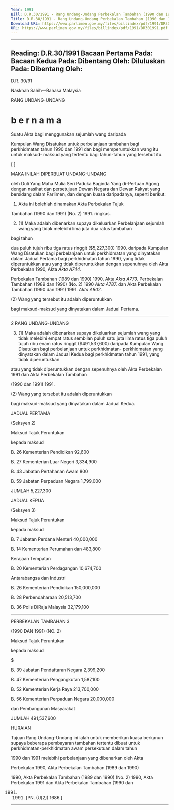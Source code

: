 ```yaml
---
Year: 1991
Bill: D.R.30/1991 - Rang Undang-Undang Perbekalan Tambahan (1990 dan 1991) (No. 2) 1991 (Lulus)
Title: D.R.30/1991 - Rang Undang-Undang Perbekalan Tambahan (1990 dan 1991) (No. 2) 1991 (Lulus)
Download URL: https://www.parlimen.gov.my/files/billindex/pdf/1991/DR301991.pdf
URL: https://www.parlimen.gov.my/files/billindex/pdf/1991/DR301991.pdf
---
```

---
Reading:
D.R.30/1991
Bacaan Pertama Pada:
Bacaan Kedua Pada:
Dibentang Oleh:
Diluluskan Pada:
Dibentang Oleh:
---

D.R. 30/91

Naskhah Sahih—Bahasa Malaysia

RANG UNDANG-UNDANG

# b e r n a m a

Suatu Akta bagi menggunakan sejumlah wang daripada

Kumpulan Wang Disatukan untuk perbelanjaan
tambahan bagi perkhidmatan tahun 1990 dan 1991
dan bagi memperuntukkan wang itu untuk maksud-
maksud yang tertentu bagi tahun-tahun yang tersebut
itu.

[ ]

MAKA INILAH DIPERBUAT UNDANG-UNDANG

oleh Duli Yang Maha Mulia Seri Paduka Baginda Yang
di-Pertuan Agong dengan nasihat dan persetujuan
Dewan Negara dan Dewan Rakyat yang bersidang dalam
Parlimen, dan dengan kuasa daripadanya, seperti
berikut:

1. Akta ini bolehlah dinamakan Akta Perbekalan Tajuk

Tambahan (1990 dan 1991) (No. 2) 1991. ringkas.

2. (1) Maka adalah dibenarkan supaya dikeluarkan Perbelanjaan
sejumlah wang yang tidak melebihi lima juta dua ratus tambahan

bagi tahun

dua puluh tujuh ribu tiga ratus ringgit ($5,227,300) 1990.
daripada Kumpulan Wang Disatukan bagi perbelanjaan
untuk perkhidmatan yang dinyatakan dalam Jadual
Pertama bagi perkhidmatan tahun 1990, yang tidak
diperuntukkan atau yang tidak diperuntukkan dengan
sepenuhnya oleh Akta Perbekalan 1990, Akta _Akta A744._

Perbekalan Tambahan (1989 dan 1990) 1990, Akta _Akta A773._
Perbekalan Tambahan (1989 dan 1990) (No. 2) 1990 _Akta A787._
dan Akta Perbekalan Tambahan (1990 dan 1991) 1991. _Akta A802._

(2) Wang yang tersebut itu adalah diperuntukkan

bagi maksud-maksud yang dinyatakan dalam Jadual
Pertama.


-----

2 RANG UNDANG-UNDANG

3. (1) Maka adalah dibenarkan supaya dikeluarkan
sejumlah wang yang tidak melebihi empat ratus
sembilan puluh satu juta lima ratus tiga puluh tujuh ribu
enam ratus ringgit ($491,537,600) daripada Kumpulan
Wang Disatukan bagi perbelanjaan untuk perkhidmatan-
perkhidmatan yang dinyatakan dalam Jadual Kedua bagi
perkhidmatan tahun 1991, yang tidak diperuntukkan

atau yang tidak diperuntukkan dengan sepenuhnya oleh
Akta Perbekalan 1991 dan Akta Perbekalan Tambahan

(1990 dan 1991) 1991.

(2) Wang yang tersebut itu adalah diperuntukkan

bagi maksud-maksud yang dinyatakan dalam Jadual
Kedua.

JADUAL PERTAMA

(Seksyen 2)

Maksud Tajuk Peruntukan

kepada maksud

B. 26 Kementerian Pendidikan 92,600

B. 27 Kementerian Luar Negeri 3,334,900

B. 43 Jabatan Pertahanan Awam 800

B. 59 Jabatan Perpaduan Negara 1,799,000

JUMLAH 5,227,300

JADUAL KEPUA

(Seksyen 3)

Maksud Tajuk Peruntukan

kepada maksud

B. 7 Jabatan Perdana Menteri 40,000,000

B. 14 Kementerian Perumahan dan 483,800

Kerajaan Tempatan

B. 20 Kementerian Perdagangan 10,674,700

Antarabangsa dan Industri

B. 26 Kementerian Pendidikan 150,000,000

B. 28 Perbendaharaan 20,513,700

B. 36 Polis DiRaja Malaysia 32,179,100


-----

PERBEKALAN TAMBAHAN 3

(1990 DAN 1991) (NO. 2)

Maksud Tajuk Peruntukan

kepada maksud

$

B. 39 Jabatan Pendaftaran Negara 2,399,200

B. 47 Kementerian Pengangkutan 1,587,100

B. 52 Kementerian Kerja Raya 213,700,000

B. 56 Kementerian Perpaduan Negara 20,000,000

dan Pembangunan Masyarakat

JUMLAH 491,537,600

HURAIAN

Tujuan Rang Undang-Undang ini ialah untuk memberikan kuasa
berkanun supaya beberapa pembayaran tambahan tertentu dibuat
untuk perkhidmatan-perkhidmatan awam persekutuan dalam tahun

1990 dan 1991 melebihi perbelanjaan yang dibenarkan oleh Akta

Perbekalan 1990, Akta Perbekalan Tambahan (1989 dan 1990)

1990, Akta Perbekalan Tambahan (1989 dan 1990) (No. 2) 1990,
Akta Perbekalan 1991 dan Akta Perbekalan Tambahan (1990 dan

1991) 1991. [PN. (U[2]) 1686.]


-----

